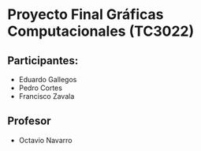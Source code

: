 # Proyecto Final Gráficas Computacionales (TC3022)
## Participantes:
- Eduardo Gallegos
- Pedro Cortes
- Francisco Zavala
## Profesor
- Octavio Navarro